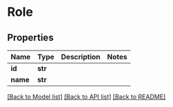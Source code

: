 # Role

## Properties
Name | Type | Description | Notes
------------ | ------------- | ------------- | -------------
**id** | **str** |  | 
**name** | **str** |  | 

[[Back to Model list]](../README.md#documentation-for-models) [[Back to API list]](../README.md#documentation-for-api-endpoints) [[Back to README]](../README.md)


